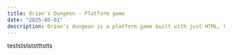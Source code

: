 ```yaml
---
title: Orion's Dungeon - Platform game
date: "2025-05-01"
description: Orion's dungeon is a platform game built with just HTML, CSS and javaScript.
---
```


testststststttstts
